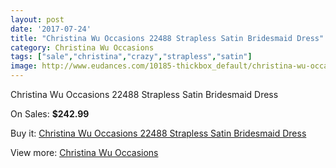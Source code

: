 ```yaml
---
layout: post
date: '2017-07-24'
title: "Christina Wu Occasions 22488 Strapless Satin Bridesmaid Dress"
category: Christina Wu Occasions
tags: ["sale","christina","crazy","strapless","satin"]
image: http://www.eudances.com/10185-thickbox_default/christina-wu-occasions-22488-strapless-satin-bridesmaid-dress.jpg
---
```

Christina Wu Occasions 22488 Strapless Satin Bridesmaid Dress

On Sales: **$242.99**
<a href="https://www.eudances.com/en/christina-wu-occasions/3335-christina-wu-occasions-22488-strapless-satin-bridesmaid-dress.html"><amp-img layout="responsive" width="600" height="600" src="//www.eudances.com/10185-thickbox_default/christina-wu-occasions-22488-strapless-satin-bridesmaid-dress.jpg" alt="Christina Wu Occasions 22488 Strapless Satin Bridesmaid Dress 0" /></a>
<a href="https://www.eudances.com/en/christina-wu-occasions/3335-christina-wu-occasions-22488-strapless-satin-bridesmaid-dress.html"><amp-img layout="responsive" width="600" height="600" src="//www.eudances.com/10188-thickbox_default/christina-wu-occasions-22488-strapless-satin-bridesmaid-dress.jpg" alt="Christina Wu Occasions 22488 Strapless Satin Bridesmaid Dress 1" /></a>
<a href="https://www.eudances.com/en/christina-wu-occasions/3335-christina-wu-occasions-22488-strapless-satin-bridesmaid-dress.html"><amp-img layout="responsive" width="600" height="600" src="//www.eudances.com/10187-thickbox_default/christina-wu-occasions-22488-strapless-satin-bridesmaid-dress.jpg" alt="Christina Wu Occasions 22488 Strapless Satin Bridesmaid Dress 2" /></a>
<a href="https://www.eudances.com/en/christina-wu-occasions/3335-christina-wu-occasions-22488-strapless-satin-bridesmaid-dress.html"><amp-img layout="responsive" width="600" height="600" src="//www.eudances.com/10186-thickbox_default/christina-wu-occasions-22488-strapless-satin-bridesmaid-dress.jpg" alt="Christina Wu Occasions 22488 Strapless Satin Bridesmaid Dress 3" /></a>

Buy it: [Christina Wu Occasions 22488 Strapless Satin Bridesmaid Dress](https://www.eudances.com/en/christina-wu-occasions/3335-christina-wu-occasions-22488-strapless-satin-bridesmaid-dress.html "Christina Wu Occasions 22488 Strapless Satin Bridesmaid Dress")

View more: [Christina Wu Occasions](https://www.eudances.com/en/59-christina-wu-occasions "Christina Wu Occasions")